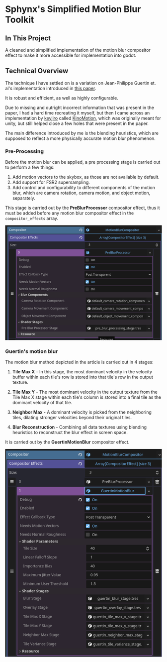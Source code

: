 Sphynx's Simplified Motion Blur Toolkit
=====================================

In This Project
---------------

A cleaned and simplified implementation of the motion blur compositor effect to make it more accessible for implementation into godot.

Technical Overview
------------------



The technique I have settled on is a variation on Jean-Philippe Guertin et. al's implementation introduced in [this paper](https://research.nvidia.com/sites/default/files/pubs/2013-11_A-Fast-and/Guertin2013MotionBlur-small.pdf). 

It is robust and efficient, as well as highly configurable.

Due to missing and outright incorrect information that was present in the paper, I had a hard time recreating it myself, but then I came across an implementation by [keyjiro](https://github.com/keijiro/KinoMotion/commits?author=keijiro) called [KinoMotion](https://github.com/keijiro/KinoMotion), which was originally meant for unity, but still helped close a few holes that were present in the paper.

The main difference introduced by me is the blending heuristics, which are supposed to reflect a more physically accurate motion blur phenomenon. 

### Pre-Processing

Before the motion blur can be applied, a pre processing stage is carried out to perform a few things:

1. Add motion vectors to the skybox, as those are not available by default.
2. Add support for FSR2 supersampling. 
3. Add control and configurability to different components of the motion blur, which are camera rotation, camera motion, and object motion, separately.

This stage is carried out by the **PreBlurProcessor** compositor effect, thus it must be added before any motion blur compositor effect in the `compositor_effects` array.

![alt text](readme-assets/image.png)

### Guertin's motion blur

The motion blur method depicted in the article is carried out in 4 stages:

1. **Tile Max X** - In this stage, the most dominant velocity in the velocity buffer within each tile's row is stored into that tile's row in the output texture.

2. **Tile Max Y** - The most dominant velocity in the output texture from the Tile Max X stage within each tile's column is stored into a final tile as the dominant velocity of that tile.

3. **Neighbor Max** - A dominant velocity is picked from the neighboring tiles, dilating stronger velocities beyond their original tiles.

4. **Blur Reconstruction** - Combining all data textures using blending heuristics to reconstruct the blur effect in screen space.

It is carried out by the **GuertinMotionBlur** compositor effect.

![alt text](readme-assets/guertin-motion-blur.png)

